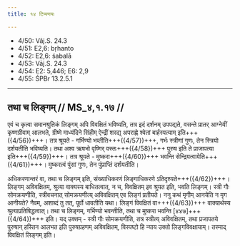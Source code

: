 ```yaml
---
title: १४ टिप्पणयः

---
```

- 4/50: Vāj.S. 24.3
- 4/51: E2,6: bṛhanto
- 4/52: E2,6: śabalā
- 4/53: Vāj.S. 24.3
- 4/54: E2: 5,446; E6: 2,9
- 4/55: ŚPBr 13.2.5.1

____________________________________________


## तथा च लिङ्गम् // MS_४,१.१७ //

एवं च कृत्वा समानश्रुतिकं लिङ्गम् अपि विवक्षितं भविष्यति, तत्र इदं दर्शनम् उपपद्यते, वसन्ते प्रातर् आग्नेयीं कृष्णग्रीवाम् आलभते, ग्रीष्मे माध्यंदिने सिंहीम् ऐन्द्रीं शरद्य् अपराह्णे श्वेतां बार्हस्पत्याम् इति+++({4/56})+++। तत्र श्रूयते - गर्भिण्यो भव्तीति+++({4/57})+++, गर्भः स्त्रीणां गुणः, तेन स्त्रियो दर्शयतीति भविष्यति। तथा अश्व ऋषभो वृष्णिर् वस्तः+++({4/58})+++ पुरुष इति ते प्राजापत्या इति+++({4/59})+++। तत्र श्रूयते - मुष्करा+++({4/60})+++ भवन्ति सेन्द्रियत्वायेति+++({4/61})+++। मुष्करत्वं पुंसां गुणः, तेन पुंप्राप्तिं दर्शयतीति।

अधिकरणान्तरं वा, तथा च लिङ्गम् इति, संख्याधिकरणं लिङ्गाधिकरणे ऽतिदृश्यते+++({4/62})+++। लिङ्गम् अविवक्षितम्, श्रुत्या वाक्यस्य बाधितत्वात्, न च, विवक्षितम् इव श्रुयत इति, भवति लिङ्गम्। स्त्री गौः सोमक्रयणीति, स्त्रीवचनात् सोमक्रयणीत्य् अविवक्षितम् एव लिङ्गं प्रतीयते। ननु कथं मृगीम् आनयेति न मृग आनीयते? नैवम्, अशाब्दं तु तत्, पूर्वो धावतीति यथा।
लिङ्गं विवक्षितं वा+++({4/63})+++ वाक्यार्थस्य श्रुत्याप्रतिषिद्धत्वात्। तथा च लिङ्गम्, गर्भिण्यो भवन्तीति, तथा च मुष्करा भवन्ति [४४७]+++({4/64})+++ इति। यद् उक्तम् - स्त्री गौः सोमक्रयणीति, तत्र स्त्रीत्य् अविवक्षितम्, तथा प्रजापतये पुरुषान् हस्तिन आलभत इति पुरुषग्रहणम् अविवक्षितम्, विस्पष्टो हि न्याय उक्तो लिङ्गविवक्षायाम्। तस्माद् विवक्षितं लिङ्गम् इति।
